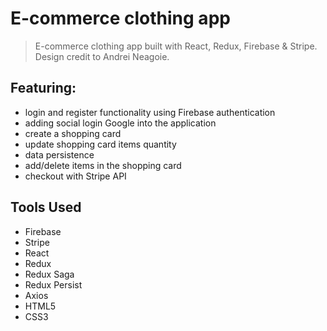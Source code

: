 # E-commerce clothing app
> E-commerce clothing app built with React, Redux, Firebase & Stripe. Design credit to Andrei Neagoie.

## Featuring:
* login and register functionality using Firebase authentication
* adding social login Google into the application
* create a shopping card
* update shopping card items quantity
* data persistence
* add/delete items in the shopping card
* checkout with Stripe API

## Tools Used
* Firebase
* Stripe
* React
* Redux
* Redux Saga
* Redux Persist
* Axios
* HTML5
* CSS3
